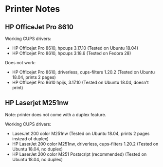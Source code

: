 Printer Notes
=============

HP OfficeJet Pro 8610
---------------------

Working CUPS drivers:
- HP Officejet Pro 8610, hpcups 3.17.10   (Tested on Ubuntu 18.04)
- HP Officejet Pro 8610, hpcups 3.18.6    (Tested on Fedora 28)


Does not work:
- HP Officejet Pro 8610, driverless, cups-filters 1.20.2   (Tested on Ubuntu 18.04, prints 2 pages)
- HP Officejet Pro 8610 hpijs, 3.17.10                     (Tested on Ubuntu 18.04, doesn't print)


HP Laserjet M251nw
------------------
Note: printer does not come with a duplex feature.

Working CUPS drivers:
- LaserJet 200 color M251nw     (Tested on Ubuntu 18.04, prints 2 pages instead of duplex)
- HP LaserJet 200 color M251nw, driverless, cups-filters 1.20.2 (Tested on Ubuntu 18.04, no duplex)
- HP LaserJet 200 color M251 Postscript (recommended) (Tested on Ubuntu 18.04, no duplex)